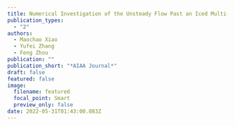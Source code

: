 ```yaml
---
title: Numerical Investigation of the Unsteady Flow Past an Iced Multi-Element Airfoil
publication_types:
  - "2"
authors:
  - Maochao Xiao
  - Yufei Zhang
  - Feng Zhou
publication: ""
publication_short: "*AIAA Journal*"
draft: false
featured: false
image:
  filename: featured
  focal_point: Smart
  preview_only: false
date: 2022-05-31T01:43:00.083Z
---
```

